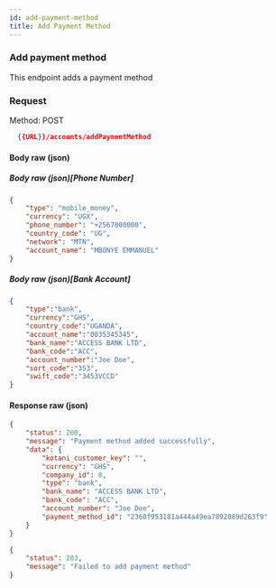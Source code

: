 ```yaml
---
id: add-payment-method
title: Add Payment Method
---
```


### Add payment method 
This endpoint adds a payment method

### Request
Method: POST
```json
  {{URL}}/accounts/addPaymentMethod
```

#### Body raw (json)
##### Body raw (json)[Phone Number]

```json
{
    "type": "mobile_money",
    "currency": "UGX",
    "phone_number": "+2567000000",
    "country_code": "UG",
    "network": "MTN",
    "account_name": "MBONYE EMMANUEL"
}
```

##### Body raw (json)[Bank Account]
```json
{ 
    "type":"bank",
    "currency":"GHS",
    "country_code":"UGANDA",
    "account_name":"0035345345",
    "bank_name":"ACCESS BANK LTD",
    "bank_code":"ACC",
    "account_number":"Joe Doe",
    "sort_code":"353",
    "swift_code":"3453VCCD"
}
```

#### Response raw (json)
```json
{
    "status": 200,
    "message": "Payment method added successfully",
    "data": {
        "kotani_customer_key": "",
        "currency": "GHS",
        "company_id": 8,
        "type": "bank",
        "bank_name": "ACCESS BANK LTD",
        "bank_code": "ACC",
        "account_number": "Joe Doe",
        "payment_method_id": "2360f953181a444a49ea7892889d263f9"
    }
}
```
```json
{
    "status": 203,
    "message": "Failed to add payment method"
}
```